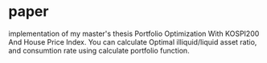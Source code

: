 # paper
implementation of my master's thesis Portfolio Optimization With KOSPI200 And House Price Index.
You can calculate Optimal illiquid/liquid asset ratio, and consumtion rate using calculate portfolio function.
